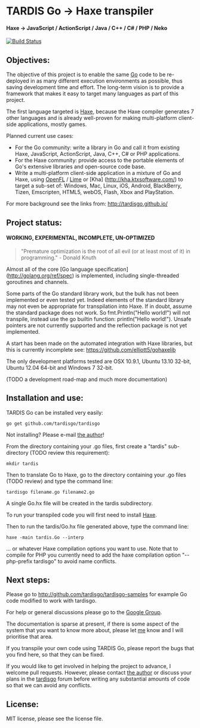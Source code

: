 # TARDIS Go -> Haxe transpiler

#### Haxe -> JavaScript / ActionScript / Java / C++ / C# / PHP / Neko

[![Build Status](https://travis-ci.org/tardisgo/tardisgo.png?branch=master)](https://travis-ci.org/tardisgo/tardisgo)

## Objectives:
The objective of this project is to enable the same [Go](http://golang.org) code to be re-deployed in  as many different execution environments as possible, thus saving development time and effort. 
The long-term vision is to provide a framework that makes it easy to target many languages as part of this project.

The first language targeted is [Haxe](http://haxe.org), because the Haxe compiler generates 7 other languages and is already well-proven for making multi-platform client-side applications, mostly games. 

Planned current use cases: 
- For the Go community: write a library in Go and call it from  existing Haxe, JavaScript, ActionScript, Java, C++, C# or PHP applications. 
- For the Haxe community: provide access to the portable elements of Go's extensive libraries and open-source code base.
- Write a multi-platform client-side application in a mixture of Go and Haxe, using [OpenFL](http://openfl.org) / [Lime](https://github.com/openfl/lime) or [Kha] (http://kha.ktxsoftware.com/) to target a sub-set of: 
Windows,
Mac,
Linux,
iOS,
Android,
BlackBerry,
Tizen,
Emscripten,
HTML5,
webOS,
Flash,
Xbox and PlayStation.

For more background see the links from: http://tardisgo.github.io/

## Project status: 
####  WORKING, EXPERIMENTAL, INCOMPLETE,  UN-OPTIMIZED

> "Premature optimization is the root of all evil (or at least most of it) in programming." - Donald Knuth

Almost all of the core [Go language specification] (http://golang.org/ref/spec) is implemented, including single-threaded goroutines and channels. 

Some parts of the Go standard library work, but the bulk has not been implemented or even tested yet. Indeed elements of the standard library may not even be appropriate for transpilation into Haxe. If in doubt, assume the standard package does not work. So fmt.Println("Hello world!") will not transpile, instead use the go builtin function: println("Hello world!"). Unsafe pointers are not currently supported and the reflection package is not yet implemented. 

A start has been made on the automated integration with Haxe libraries, but this is currently incomplete see: https://github.com/elliott5/gohaxelib

The only development platforms tested are OSX 10.9.1, Ubuntu 13.10 32-bit, Ubuntu 12.04 64-bit and Windows 7 32-bit. 

(TODO a development road-map and much more documentation)

## Installation and use:
 
TARDIS Go can be installed very easily:
```
go get github.com/tardisgo/tardisgo
```
Not installing? Please e-mail [the author](https://github.com/elliott5)!

From the directory containing your .go files, first create a "tardis" sub-directory (TODO review this requirement):
```
mkdir tardis
```
Then to translate Go to Haxe, go to the directory containing your .go files (TODO review) and type the command line: 
```
tardisgo filename.go filename2.go
``` 
A single Go.hx file will be created in the tardis subdirectory.

To run your transpiled code you will first need to install [Haxe](http://haxe.org).

Then to run the tardis/Go.hx file generated above, type the command line: 
```
haxe -main tardis.Go --interp
```
... or whatever Haxe compilation options you want to use. Note that to compile for PHP you currently need to add the haxe compilation option "--php-prefix tardisgo" to avoid name conflicts.

## Next steps:
Please go to http://github.com/tardisgo/tardisgo-samples for example Go code modified to work with tardisgo.

For help or general discussions please go to the [Google Group](https://groups.google.com/d/forum/tardisgo). 

The documentation is sparse at present, if there is some aspect of the system that you want to know more about, please let [me](https://github.com/elliott5) know and I will prioritise that area.

If you transpile your own code using TARDIS Go, please report the bugs that you find here, so that they can be fixed.

If you would like to get involved in helping the project to advance, I welcome pull requests. However, please contact [the author](https://github.com/elliott5) or discuss your plans in the [tardisgo](https://groups.google.com/d/forum/tardisgo) forum before writing any substantial amounts of code so that we can avoid any conflicts. 

## License:
MIT license, please see the license file.